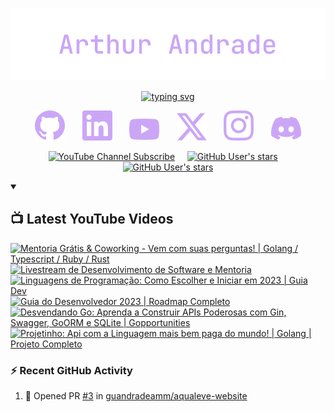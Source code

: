 <!-- Header Section -->
<p align="center">
<img src="assets/heading.svg" alt="arthur andrade"/>
</p>

<p align="center">
<a href="https://l.arthur404.dev/github" target="_blank">
<img src="https://readme-typing-svg.demolab.com?font=jetbrains+mono&weight=300&pause=1000&color=cba6f7&center=true&vcenter=true&random=false&width=835&lines=fullstack+software+engineer;content+creator;15%2b+years+of+experience;30%2b+programming+languages;speak+to+me+in+english+%2f+portuguese+%2f+spanish" alt="typing svg" />
</a>
</p>
<!-- Social Icons Section -->
<p align="center">
<a href="https://l.arthur404.dev/github" target="_blank"><img src="assets/social-github.svg" /></a>
&#8287;&#8287;&#8287;&#8287;&#8287;
<a href="https://l.arthur404.dev/linkedin" target="_blank"><img src="assets/social-linkedin.svg" /></a>
&#8287;&#8287;&#8287;&#8287;&#8287;
<a href="https://l.arthur404.dev/youtube" target="_blank"><img src="assets/social-youtube.svg" /></a>
&#8287;&#8287;&#8287;&#8287;&#8287;
<a href="https://l.arthur404.dev/twitter" target="_blank"><img src="assets/social-x.svg" /></a>
&#8287;&#8287;&#8287;&#8287;&#8287;
<a href="https://l.arthur404.dev/instagram" target="_blank"><img src="assets/social-instagram.svg" /></a>
&#8287;&#8287;&#8287;&#8287;&#8287;
<a href="https://l.arthur404.dev/discord" target="_blank"><img src="assets/social-discord.svg" /></a>
</p>
<!-- Social Badges Section -->
<p align="center">
<a href="https://www.youtube.com/channel/UCVVQhvUOJ-CEOa28wiWsv2Q?sub_confirmation=1" target="_blank"><img alt="YouTube Channel Subscribe" src="https://img.shields.io/youtube/channel/views/UCVVQhvUOJ-CEOa28wiWsv2Q?style=for-the-badge&logo=youtube&logoColor=f38ba8&label=subscribe&labelColor=1e1e2e&color=1e1e2e"/></a>
&#8287;&#8287;&#8287;
<a href="https://github.com/arthur404dev?tab=repositories&sort=stargazers" target="_blank"><img alt="GitHub User's stars" src="https://img.shields.io/github/stars/arthur404dev?style=for-the-badge&logo=github&logoColor=%23b4befe&labelColor=%231e1e2e&color=%231e1e2e"/></a>
&#8287;&#8287;&#8287;
<a href="https://github.com/arthur404dev?tab=followers" target="_blank"><img alt="GitHub User's stars" src="https://img.shields.io/github/followers/arthur404dev?style=for-the-badge&logo=github&logoColor=%23b4befe%09&labelColor=%231e1e2e%09&color=%231e1e2e%09"/></a>
</p>

<details open> 
<summary><h2>📺 Latest YouTube Videos</h2></summary>
<!-- BEGIN YOUTUBE-CARDS -->
<a href="https://www.youtube.com/watch?v=6phL6B4Cmmg"><img src="https://ytcards.demolab.com/?id=6phL6B4Cmmg&title=Mentoria+Gr%C3%A1tis+%26+Coworking+-+Vem+com+suas+perguntas%21+%7C+Golang+%2F+Typescript+%2F+Ruby+%2F+Rust&lang=en&timestamp=1683238704&background_color=%230d1117&title_color=%23ffffff&stats_color=%23dedede&max_title_lines=2&width=250&border_radius=5&duration=8456" alt="Mentoria Grátis & Coworking - Vem com suas perguntas! | Golang / Typescript / Ruby / Rust" title="Mentoria Grátis & Coworking - Vem com suas perguntas! | Golang / Typescript / Ruby / Rust"></a>
<a href="https://www.youtube.com/watch?v=ySi7_Edd2zc"><img src="https://ytcards.demolab.com/?id=ySi7_Edd2zc&title=Livestream+de+Desenvolvimento+de+Software+e+Mentoria&lang=en&timestamp=1683190607&background_color=%230d1117&title_color=%23ffffff&stats_color=%23dedede&max_title_lines=2&width=250&border_radius=5&duration=5009" alt="Livestream de Desenvolvimento de Software e Mentoria" title="Livestream de Desenvolvimento de Software e Mentoria"></a>
<a href="https://www.youtube.com/watch?v=A2i8dw1F9G4"><img src="https://ytcards.demolab.com/?id=A2i8dw1F9G4&title=Linguagens+de+Programa%C3%A7%C3%A3o%3A+Como+Escolher+e+Iniciar+em+2023+%7C+Guia+Dev&lang=en&timestamp=1680142442&background_color=%230d1117&title_color=%23ffffff&stats_color=%23dedede&max_title_lines=2&width=250&border_radius=5&duration=2078" alt="Linguagens de Programação: Como Escolher e Iniciar em 2023 | Guia Dev" title="Linguagens de Programação: Como Escolher e Iniciar em 2023 | Guia Dev"></a>
<a href="https://www.youtube.com/watch?v=eReW5hMtjM0"><img src="https://ytcards.demolab.com/?id=eReW5hMtjM0&title=Guia+do+Desenvolvedor+2023+%7C+Roadmap+Completo&lang=en&timestamp=1679963019&background_color=%230d1117&title_color=%23ffffff&stats_color=%23dedede&max_title_lines=2&width=250&border_radius=5&duration=13333" alt="Guia do Desenvolvedor 2023 | Roadmap Completo" title="Guia do Desenvolvedor 2023 | Roadmap Completo"></a>
<a href="https://www.youtube.com/watch?v=wyEYpX5U4Vg"><img src="https://ytcards.demolab.com/?id=wyEYpX5U4Vg&title=Desvendando+Go%3A+Aprenda+a+Construir+APIs+Poderosas+com+Gin%2C+Swagger%2C+GoORM+e+SQLite+%7C+Gopportunities&lang=en&timestamp=1679338809&background_color=%230d1117&title_color=%23ffffff&stats_color=%23dedede&max_title_lines=2&width=250&border_radius=5&duration=14342" alt="Desvendando Go: Aprenda a Construir APIs Poderosas com Gin, Swagger, GoORM e SQLite | Gopportunities" title="Desvendando Go: Aprenda a Construir APIs Poderosas com Gin, Swagger, GoORM e SQLite | Gopportunities"></a>
<a href="https://www.youtube.com/watch?v=L6gk7FHBNkM"><img src="https://ytcards.demolab.com/?id=L6gk7FHBNkM&title=Projetinho%3A+Api+com+a+Linguagem+mais+bem+paga+do+mundo%21+%7C+Golang+%7C+Projeto+Completo&lang=en&timestamp=1679177813&background_color=%230d1117&title_color=%23ffffff&stats_color=%23dedede&max_title_lines=2&width=250&border_radius=5&duration=15962" alt="Projetinho: Api com a Linguagem mais bem paga do mundo! | Golang | Projeto Completo" title="Projetinho: Api com a Linguagem mais bem paga do mundo! | Golang | Projeto Completo"></a>
<!-- END YOUTUBE-CARDS -->
</details>

<h3>⚡ Recent GitHub Activity</h3>

<!--START_SECTION:activity-->
1. 💪 Opened PR [#3](https://github.com/guandradeamm/aqualeve-website/pull/3) in [guandradeamm/aqualeve-website](https://github.com/guandradeamm/aqualeve-website)
<!--END_SECTION:activity-->
